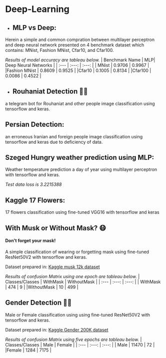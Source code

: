 # Deep-Learning

- ## MLP vs Deep:

Herein a simple and common compration between multilayer perceptron and deep neural network presented on 4 benchmark dataset which contains: MNist, Fashion MNist, Cfar10, and Cfar100.

*Results of model accuracy are tableau below.*
| Benchmark Name | MLP| Deep Neural Networks |
| :---         |     :---:      |          :---: |
| MNist  | 0.9706     | 0.9967    |
|Fashion MNist     | 0.8609       | 0.9525    |
|Cfar10     | 0.1005       | 0.8134      |
|Cfar100     | 0.0086       | 0.4522      |

- ## Rouhaniat Detection 👳‍♂️

a telegram bot for Rouhaniat and other people image classification using tensorflow and keras.

## Persian Detection:

an erroneous Iranian and foreign people image classification using tensorflow and keras due to deficiency of data.

## Szeged Hungry weather prediction using MLP:

Weather temperature prediction a day of year using multilayer perceptron with tensorflow and keras.

*Test data loss is 3.2215388*

## Kaggle 17 Flowers: 

17 flowers classification using fine-tuned VGG16 with tensorflow and keras

## With Musk or Without Mask? 😷

#### Don't forget your mask!

A simple classification of wearing or forgetting mask using fine-tuned ResNet50V2 with tensorflow and keras.

Dataset prepared in: [Kaggle musk 12k dataset](kaggle.com/ashishjangra27/gender-recognition-200k-images-celeba)

*Results of confusion Matrix using one epoch are tableau below.*
| Classes/Classes | WithMask | WithoutMask |
| :---         |     :---:      |          :---: |
| WithMask  | 474     | 9    |
|WithoutMask    | 10       | 499   |

## Gender Detection 👨👩

Male or Female classification using using fine-tuned ResNet50V2 with tensorflow and keras.

Dataset prepared in: [Kaggle Gender 200K dataset](kaggle.com/ashishjangra27/face-mask-12k-images-dataset)

*Results of confusion Matrix using five epochs are tableau below.*
| Classes/Classes | Male | Female |
| :---         |     :---:      |          :---: |
| Male  | 11470     | 72    |
|Female    | 1284       | 7175   |
